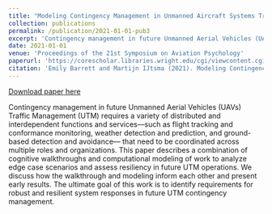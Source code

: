```yaml
---
title: "Modeling Contingency Management in Unmanned Aircraft Systems Traffic Management"
collection: publications
permalink: /publication/2021-01-01-pub3
excerpt: 'Contingency management in future Unmanned Aerial Vehicles (UAVs) Traffic Management (UTM) requires a variety of distributed and interdependent functions and services—such as flight tracking and conformance monitoring, weather detection and prediction, and ground-based detection and avoidance— that need to be coordinated across multiple roles and organizations. This paper describes a combination of cognitive walkthroughs and computational modeling of work to analyze edge case scenarios and assess resiliency in future UTM operations. We discuss how the walkthrough and modeling inform each other and present early results. The ultimate goal of this work is to identify requirements for robust and resilient system responses in future UTM contingency management.'
date: 2021-01-01
venue: 'Proceedings of the 21st Symposium on Aviation Psychology'
paperurl: 'https://corescholar.libraries.wright.edu/cgi/viewcontent.cgi?article=1008&context=isap_2021'
citation: 'Emily Barrett and Martijn IJtsma (2021). Modeling Contingency Management in Unmanned Aircraft Systems Traffic Management. In Proceedings of the 21st Symposium on Aviation Psychology'
---
```


<a href='https://corescholar.libraries.wright.edu/cgi/viewcontent.cgi?article=1008&context=isap_2021'>Download paper here</a>

Contingency management in future Unmanned Aerial Vehicles (UAVs) Traffic Management (UTM) requires a variety of distributed and interdependent functions and services—such as flight tracking and conformance monitoring, weather detection and prediction, and ground-based detection and avoidance— that need to be coordinated across multiple roles and organizations. This paper describes a combination of cognitive walkthroughs and computational modeling of work to analyze edge case scenarios and assess resiliency in future UTM operations. We discuss how the walkthrough and modeling inform each other and present early results. The ultimate goal of this work is to identify requirements for robust and resilient system responses in future UTM contingency management.

